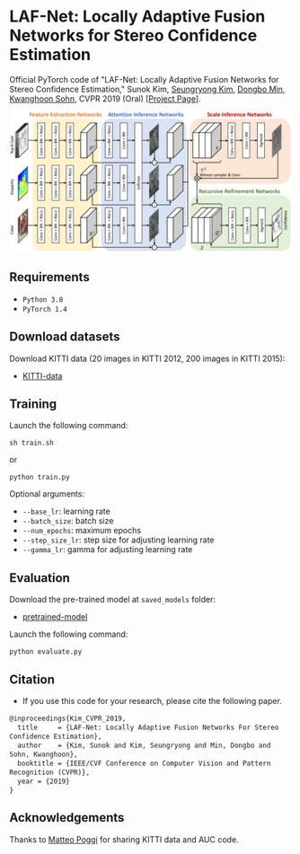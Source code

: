 # LAF-Net: Locally Adaptive Fusion Networks for Stereo Confidence Estimation
Official PyTorch code of "LAF-Net: Locally Adaptive Fusion Networks for Stereo Confidence Estimation," 
Sunok Kim, [Seungryong Kim](https://seungryong.github.io/), [Dongbo Min](http://cvl.ewha.ac.kr/), [Kwanghoon Sohn](http://diml.yonsei.ac.kr/), CVPR 2019 (Oral) [[Project Page](https://seungryong.github.io/LAFNet/)].

<p align="center">
  <img src="LAF.png" width="600px" alt="LAF"></img>
</p>

## Requirements ##
* `Python 3.8` 
* `PyTorch 1.4`

## Download datasets ##
Download KITTI data (20 images in KITTI 2012, 200 images in KITTI 2015):
* [KITTI-data](https://?/)

## Training ##
Launch the following command:
```shell
sh train.sh
```
or 
```shell
python train.py
```

Optional arguments:
* `--base_lr`: learning rate
* `--batch_size`: batch size
* `--num_epochs`: maximum epochs
* `--step_size_lr`: step size for adjusting learning rate
* `--gamma_lr`: gamma for adjusting learning rate

## Evaluation ##
Download the pre-trained model at `saved_models` folder:
* [pretrained-model](https://?/)

Launch the following command:
```shell
python evaluate.py
```

## Citation
  - If you use this code for your research, please cite the following paper. 
```shell
@inproceedings{Kim_CVPR_2019,
  title     = {LAF-Net: Locally Adaptive Fusion Networks For Stereo Confidence Estimation},
  author    = {Kim, Sunok and Kim, Seungryong and Min, Dongbo and Sohn, Kwanghoon},
  booktitle = {IEEE/CVF Conference on Computer Vision and Pattern Recognition (CVPR)},
  year = {2019}
}
```   

## Acknowledgements

Thanks to [Matteo Poggi](https://mattpoggi.github.io/) for sharing KITTI data and AUC code.
